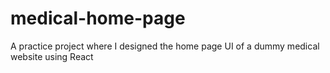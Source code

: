 # medical-home-page
A practice project where I designed the home page UI of a dummy medical website using React
